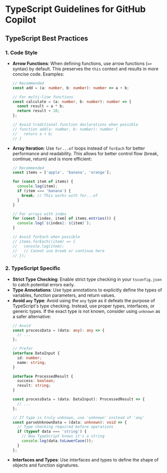 # TypeScript Guidelines for GitHub Copilot

## TypeScript Best Practices

### 1. Code Style

- **Arrow Functions**: When defining functions, use arrow functions (`=>` syntax) by default. This preserves the `this` context and results in more concise code. Examples:
  ```typescript
  // Recommended
  const add = (a: number, b: number): number => a + b;

  // For multi-line functions
  const calculate = (a: number, b: number): number => {
    const result = a * b;
    return result + 10;
  };

  // Avoid traditional function declarations when possible
  // function add(a: number, b: number): number {
  //   return a + b;
  // }
  ```

- **Array Iteration**: Use `for...of` loops instead of `forEach` for better performance and readability. This allows for better control flow (break, continue, return) and is more efficient:
  ```typescript
  // Recommended
  const items = ['apple', 'banana', 'orange'];

  for (const item of items) {
    console.log(item);
    if (item === 'banana') {
      break; // This works with for...of
    }
  }

  // For arrays with index
  for (const [index, item] of items.entries()) {
    console.log(`${index}: ${item}`);
  }

  // Avoid forEach when possible
  // items.forEach((item) => {
  //   console.log(item);
  //   // Cannot use break or continue here
  // });
  ```

### 2. TypeScript Specific

- **Strict Type Checking**: Enable strict type checking in your `tsconfig.json` to catch potential errors early.
- **Type Annotations**: Use type annotations to explicitly define the types of variables, function parameters, and return values.
- **Avoid `any` Type**: Avoid using the `any` type as it defeats the purpose of TypeScript's type checking. Instead, use proper types, interfaces, or generic types. If the exact type is not known, consider using `unknown` as a safer alternative:
  ```typescript
  // Avoid
  const processData = (data: any): any => {
    // ...
  };

  // Prefer
  interface DataInput {
    id: number;
    name: string;
  }

  interface ProcessedResult {
    success: boolean;
    result: string;
  }

  const processData = (data: DataInput): ProcessedResult => {
    // ...
  };

  // If type is truly unknown, use 'unknown' instead of 'any'
  const parseUnknownData = (data: unknown): void => {
    // Type checking required before operations
    if (typeof data === 'string') {
      // Now TypeScript knows it's a string
      console.log(data.toLowerCase());
    }
  };
  ```
- **Interfaces and Types**: Use interfaces and types to define the shape of objects and function signatures.
